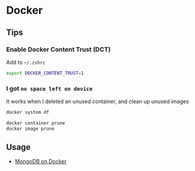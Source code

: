 # Docker

## Tips

### Enable Docker Content Trust (DCT)

Add to `~/.zshrc`

```bash
export DOCKER_CONTENT_TRUST=1
```

### I got `no space left on device`

It works when I deleted an unused container, and clean up unused images

```bash
docker system df

docker container prune
docker image prune
```

## Usage

- [MongoDB on Docker](mongodb_on_docker.md)
